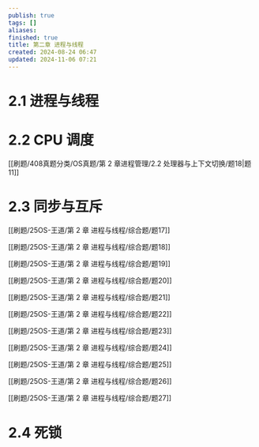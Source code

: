 ```yaml
---
publish: true
tags: []
aliases: 
finished: true
title: 第二章 进程与线程
created: 2024-08-24 06:47
updated: 2024-11-06 07:21
---
```


# 2.1 进程与线程

# 2.2 CPU 调度

[[刷题/408真题分类/OS真题/第 2 章进程管理/2.2 处理器与上下文切换/题18|题11]]

# 2.3 同步与互斥

[[刷题/25OS-王道/第 2 章 进程与线程/综合题/题17]]

[[刷题/25OS-王道/第 2 章 进程与线程/综合题/题18]]

[[刷题/25OS-王道/第 2 章 进程与线程/综合题/题19]]

[[刷题/25OS-王道/第 2 章 进程与线程/综合题/题20]]

[[刷题/25OS-王道/第 2 章 进程与线程/综合题/题21]]

[[刷题/25OS-王道/第 2 章 进程与线程/综合题/题22]]

[[刷题/25OS-王道/第 2 章 进程与线程/综合题/题23]]

[[刷题/25OS-王道/第 2 章 进程与线程/综合题/题24]]

[[刷题/25OS-王道/第 2 章 进程与线程/综合题/题25]]

[[刷题/25OS-王道/第 2 章 进程与线程/综合题/题26]]

[[刷题/25OS-王道/第 2 章 进程与线程/综合题/题27]]

# 2.4 死锁

